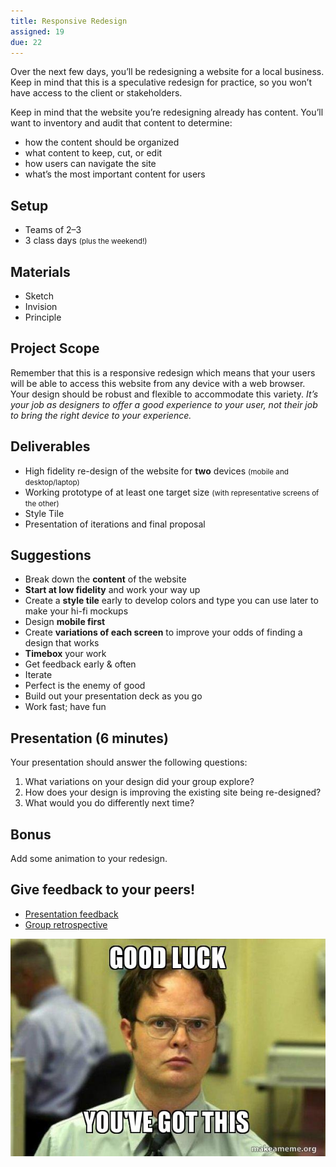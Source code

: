 ```yaml
---
title: Responsive Redesign
assigned: 19
due: 22
---
```


Over the next few days, you’ll be redesigning a website for a local business. Keep in mind that this is a speculative redesign for practice, so you won’t have access to the client or stakeholders.

Keep in mind that the website you’re redesigning already has content. You’ll want to inventory and audit that content to determine:

- how the content should be organized
- what content to keep, cut, or edit
- how users can navigate the site
- what’s the most important content for users


## Setup

- Teams of 2–3
- 3 class days <small>(plus the weekend!)</small>


## Materials

- Sketch
- Invision
- Principle


## Project Scope

Remember that this is a responsive redesign which means that your users will be able to access this website from any device with a web browser. Your design should be robust and flexible to accommodate this variety. *It’s your job as designers to offer a good experience to your user, not their job to bring the right device to your experience.*


## Deliverables

- High fidelity re-design of the website for **two** devices <small>(mobile and desktop/laptop)</small>
- Working prototype of at least one target size <small>(with representative screens of the other)</small>
- Style Tile
- Presentation of iterations and final proposal


## Suggestions

- Break down the **content** of the website
- **Start at low fidelity** and work your way up
- Create a **style tile** early to develop colors and type you can use later to make your hi-fi mockups
- Design **mobile first**
- Create **variations of each screen** to improve your odds of finding a design that works
- **Timebox** your work
- Get feedback early & often
- Iterate
- Perfect is the enemy of good
- Build out your presentation deck as you go
- Work fast; have fun


## Presentation (6 minutes)

Your presentation should answer the following questions:

1. What variations on your design did your group explore?
2. How does your design is improving the existing site being re-designed?
3. What would you do differently next time?


## Bonus

Add some animation to your redesign.


Give feedback to your peers!
---------------------------

- [Presentation feedback](https://drive.google.com/drive/u/1/folders/1eV6AdMUa7A8rlgG9JlVPN6rmicG-OriX)
- [Group retrospective](https://drive.google.com/drive/u/1/folders/1a0Si3XhUEghzi0hVdO7j-qsm2w0ajZpQ)


<img src="/assets/images/dwight.jpg" alt="Dwight: Good luck, you've got this.">

